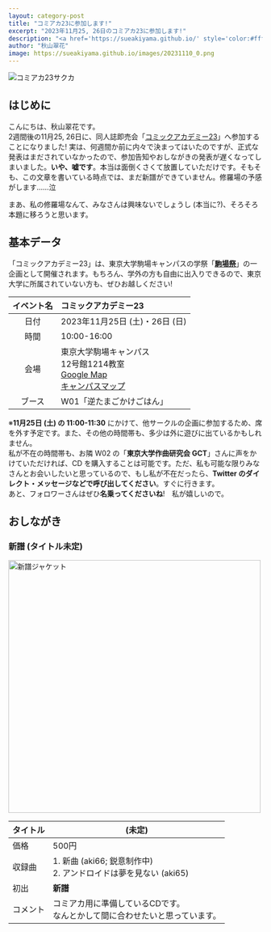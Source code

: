 ```yaml
---
layout: category-post
title: "コミアカ23に参加します!"
excerpt: "2023年11月25, 26日のコミアカ23に参加します!"
description: "<a href='https://sueakiyama.github.io/' style='color:#ffffff'><u>Le Site Web de Suika Akiyama</u></a>"
author: "秋山翠花"
image: https://sueakiyama.github.io/images/20231110_0.png
---
```


![コミアカ23サクカ](https://sueakiyama.github.io/images/20231110_0.png)

## はじめに

こんにちは、秋山翠花です。  
2週間後の11月25, 26日に、同人誌即売会「[コミックアカデミー23](https://comiaca.com/ca23/catalog/)」へ参加することになりました!  実は、何週間か前に内々で決まってはいたのですが、正式な発表はまだされていなかったので、参加告知やおしながきの発表が遅くなってしまいました。**いや、嘘です**。本当は面倒くさくて放置していただけです。そもそも、この文章を書いている時点では、まだ新譜ができていません。修羅場の予感がします……泣

まあ、私の修羅場なんて、みなさんは興味ないでしょうし (本当に?)、そろそろ本題に移ろうと思います。

## 基本データ

「コミックアカデミー23」は、東京大学駒場キャンパスの学祭「[**駒場祭**](https://www.komabasai.net/74/visitor/)」の一企画として開催されます。もちろん、学外の方も自由に出入りできるので、東京大学に所属されていない方も、ぜひお越しください!

| イベント名 | コミックアカデミー23 |
| :----: | :---- |
| 日付 | 2023年11月25日 (土)・26日 (日) |
| 時間 | 10:00-16:00 |
| 会場 | 東京大学駒場キャンパス<br>12号館1214教室<br>[Google Map](https://maps.app.goo.gl/n6EFTQgp4dpQzoyp8)<br>[キャンパスマップ](https://www.u-tokyo.ac.jp/campusmap/cam02_01_11_j.html) |
| ブース | W01「逆たまごかけごはん」 |

※**11月25日 (土) の 11:00-11:30** にかけて、他サークルの企画に参加するため、席を外す予定です。また、その他の時間帯も、多少は外に遊びに出ているかもしれません。  
私が不在の時間帯も、お隣 W02 の「**東京大学作曲研究会 GCT**」さんに声をかけていただければ、CD を購入することは可能です。ただ、私も可能な限りみなさんとお会いしたいと思っているので、もし私が不在だったら、**Twitter のダイレクト・メッセージなどで呼び出してください**。すぐに行きます。  
あと、フォロワーさんはぜひ**名乗ってくださいね**!　私が嬉しいので。

## おしながき

### 新譜 (タイトル未定)

<div class="song-block">
    <img src="https://sueakiyama.github.io/images/20231110_2.png" alt="新譜ジャケット" style="width:500px;" class="announce-float-left">
    <table class="announce-float-right">
        <thead>
            <tr>
                <th>タイトル</th>
                <th>(未定)</th>
            </tr>
        </thead>
        <tbody>
            <tr>
                <td>価格</td>
                <td>500円</td>
            </tr>
            <tr>
                <td>収録曲</td>
                <td>1. 新曲 (aki66; 鋭意制作中) <br> 2. アンドロイドは夢を見ない (aki65)</td>
            </tr>
            <tr>
                <td>初出</td>
                <td><b>新譜</b></td>
            </tr>
            <tr>
                <td>コメント</td>
                <td>コミアカ用に準備しているCDです。<br>なんとかして間に合わせたいと思っています。</td>
            </tr>
        </tbody>
    </table>
</div>


